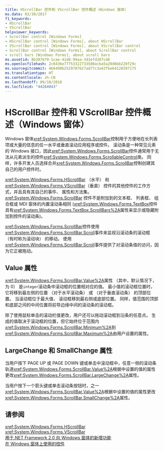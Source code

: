 ```yaml
---
title: HScrollBar 控件和 VScrollBar 控件概述（Windows 窗体）
ms.date: 03/30/2017
f1_keywords:
- HScrollBar
- VScrollBar
helpviewer_keywords:
- ScrollBar control [Windows Forms]
- HScrollBar control [Windows Forms], about HScrollBar
- VScrollBar control [Windows Forms], about VScrollBar control
- ScrollBar control [Windows Forms], about ScrollBar control
- scroll bars [Windows Forms], about scroll bars
ms.assetid: 8b307679-1cae-41d8-99aa-3d1efd207cd6
ms.openlocfilehash: 2c6436e77753322733580acba5a20d6bb220f29c
ms.sourcegitcommit: 4b6490b2529707627ad77c3a43fbe64120397175
ms.translationtype: HT
ms.contentlocale: zh-CN
ms.lasthandoff: 09/10/2018
ms.locfileid: "44264043"
---
```

# <a name="hscrollbar-and-vscrollbar-controls-overview-windows-forms"></a>HScrollBar 控件和 VScrollBar 控件概述（Windows 窗体）
Windows 窗体<xref:System.Windows.Forms.ScrollBar>控制用于方便地在长列表项或大量的信息的任一水平或垂直滚动应用程序或控件。 滚动条是一种常见元素的 Windows 接口，因此<xref:System.Windows.Forms.ScrollBar>控件通常用于无法从元素派生的控件<xref:System.Windows.Forms.ScrollableControl>类。 同样，许多开发人员选择合并<xref:System.Windows.Forms.ScrollBar>控制创建其自己的用户控件时。  
  
 <xref:System.Windows.Forms.HScrollBar> （水平） 和<xref:System.Windows.Forms.VScrollBar>（垂直） 控件的其他控件的工作方式，并且具有其自己的事件、 属性和方法集。 <xref:System.Windows.Forms.ScrollBar> 控件不是附加到的文本框、 列表框、 组合框或 MDI 窗体的内置滚动条相同 (<xref:System.Windows.Forms.TextBox>控件具有<xref:System.Windows.Forms.TextBox.ScrollBars%2A>属性来显示或隐藏附加到控件的滚动条)。  
  
 <xref:System.Windows.Forms.ScrollBar>控件使用<xref:System.Windows.Forms.ScrollBar.Scroll>事件来监视沿滚动条的滚动框 （有时称为滚动块） 的移动。 使用<xref:System.Windows.Forms.ScrollBar.Scroll>事件提供了对滚动条值的访问，因为它正被拖动。  
  
## <a name="value-property"></a>Value 属性  
 <xref:System.Windows.Forms.ScrollBar.Value%2A>属性 （其中，默认情况下，为 0） 是`integer`滚动条中滚动框的位置相对应的值。 最小值的滚动框位置时，它将移到最左侧的位置 （对于水平滚动条） 或 （对于垂直滚动条） 的顶部位置。 当滚动框位于最大值、 滚动框移到最右侧或底部位置。 同样，值范围的顶部和底部之间的中间位置将前导边缘中间的滚动条的滚动框。  
  
 除了使用鼠标单击的滚动栏值更改，用户还可以拖动滚动框到沿条的任意点。 生成的值取决于滚动框的位置，但它始终位于范围内<xref:System.Windows.Forms.ScrollBar.Minimum%2A>到<xref:System.Windows.Forms.ScrollBar.Maximum%2A>由用户设置的属性。  
  
## <a name="largechange-and-smallchange-properties"></a>LargeChange 和 SmallChange 属性  
 当用户按下 PAGE UP 或 PAGE DOWN 键或单击中滚动框中，任意一侧的滚动条轨道<xref:System.Windows.Forms.ScrollBar.Value%2A>根据中设置的值的属性更改<xref:System.Windows.Forms.ScrollBar.LargeChange%2A>属性。  
  
 当用户按下一个箭头键或单击滚动条按钮时，之一<xref:System.Windows.Forms.ScrollBar.Value%2A>根据中设置的值的属性更改<xref:System.Windows.Forms.ScrollBar.SmallChange%2A>属性。  
  
## <a name="see-also"></a>请参阅  
 <xref:System.Windows.Forms.HScrollBar>  
 <xref:System.Windows.Forms.VScrollBar>  
 [用于.NET Framework 2.0 向 Windows 窗体的新增功能](https://msdn.microsoft.com/library/c61a923d-3d6a-4c8c-820c-e94c83f3f9a8)  
 [在 Windows 窗体上使用的控件](../../../../docs/framework/winforms/controls/controls-to-use-on-windows-forms.md)

